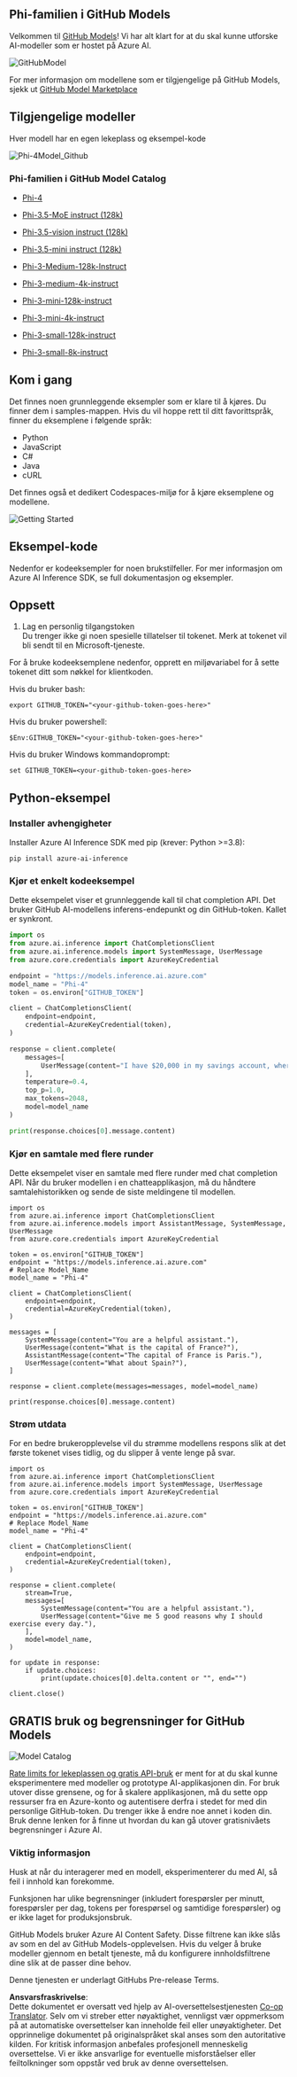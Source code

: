 <!--
CO_OP_TRANSLATOR_METADATA:
{
  "original_hash": "fb67a08b9fc911a10ed58081fadef416",
  "translation_date": "2025-07-16T19:01:59+00:00",
  "source_file": "md/01.Introduction/02/02.GitHubModel.md",
  "language_code": "no"
}
-->
## Phi-familien i GitHub Models

Velkommen til [GitHub Models](https://github.com/marketplace/models)! Vi har alt klart for at du skal kunne utforske AI-modeller som er hostet på Azure AI.

![GitHubModel](../../../../../translated_images/GitHub_ModelCatalog.aa43c51c36454747ca1cc1ffa799db02cc66b4fb7e8495311701adb072442df8.no.png)

For mer informasjon om modellene som er tilgjengelige på GitHub Models, sjekk ut [GitHub Model Marketplace](https://github.com/marketplace/models)

## Tilgjengelige modeller

Hver modell har en egen lekeplass og eksempel-kode

![Phi-4Model_Github](../../../../../translated_images/GitHub_ModelPlay.cf6a9f1106e048535478f17ed0078551c3959884e4083eb62a895bb089dd831c.no.png)

### Phi-familien i GitHub Model Catalog

- [Phi-4](https://github.com/marketplace/models/azureml/Phi-4)

- [Phi-3.5-MoE instruct (128k)](https://github.com/marketplace/models/azureml/Phi-3-5-MoE-instruct)

- [Phi-3.5-vision instruct (128k)](https://github.com/marketplace/models/azureml/Phi-3-5-vision-instruct)

- [Phi-3.5-mini instruct (128k)](https://github.com/marketplace/models/azureml/Phi-3-5-mini-instruct)

- [Phi-3-Medium-128k-Instruct](https://github.com/marketplace/models/azureml/Phi-3-medium-128k-instruct)

- [Phi-3-medium-4k-instruct](https://github.com/marketplace/models/azureml/Phi-3-medium-4k-instruct)

- [Phi-3-mini-128k-instruct](https://github.com/marketplace/models/azureml/Phi-3-mini-128k-instruct)

- [Phi-3-mini-4k-instruct](https://github.com/marketplace/models/azureml/Phi-3-mini-4k-instruct)

- [Phi-3-small-128k-instruct](https://github.com/marketplace/models/azureml/Phi-3-small-128k-instruct)

- [Phi-3-small-8k-instruct](https://github.com/marketplace/models/azureml/Phi-3-small-8k-instruct)

## Kom i gang

Det finnes noen grunnleggende eksempler som er klare til å kjøres. Du finner dem i samples-mappen. Hvis du vil hoppe rett til ditt favorittspråk, finner du eksemplene i følgende språk:

- Python
- JavaScript
- C#
- Java
- cURL

Det finnes også et dedikert Codespaces-miljø for å kjøre eksemplene og modellene.

![Getting Started](../../../../../translated_images/GitHub_ModelGetStarted.150220a802da6fb67944ad93c1a4c7b8a9811e43d77879a149ecf54c02928c6b.no.png)

## Eksempel-kode

Nedenfor er kodeeksempler for noen brukstilfeller. For mer informasjon om Azure AI Inference SDK, se full dokumentasjon og eksempler.

## Oppsett

1. Lag en personlig tilgangstoken  
Du trenger ikke gi noen spesielle tillatelser til tokenet. Merk at tokenet vil bli sendt til en Microsoft-tjeneste.

For å bruke kodeeksemplene nedenfor, opprett en miljøvariabel for å sette tokenet ditt som nøkkel for klientkoden.

Hvis du bruker bash:  
```
export GITHUB_TOKEN="<your-github-token-goes-here>"
```  
Hvis du bruker powershell:  

```
$Env:GITHUB_TOKEN="<your-github-token-goes-here>"
```  

Hvis du bruker Windows kommandoprompt:  

```
set GITHUB_TOKEN=<your-github-token-goes-here>
```  

## Python-eksempel

### Installer avhengigheter  
Installer Azure AI Inference SDK med pip (krever: Python >=3.8):

```
pip install azure-ai-inference
```  
### Kjør et enkelt kodeeksempel

Dette eksempelet viser et grunnleggende kall til chat completion API. Det bruker GitHub AI-modellens inferens-endepunkt og din GitHub-token. Kallet er synkront.

```python
import os
from azure.ai.inference import ChatCompletionsClient
from azure.ai.inference.models import SystemMessage, UserMessage
from azure.core.credentials import AzureKeyCredential

endpoint = "https://models.inference.ai.azure.com"
model_name = "Phi-4"
token = os.environ["GITHUB_TOKEN"]

client = ChatCompletionsClient(
    endpoint=endpoint,
    credential=AzureKeyCredential(token),
)

response = client.complete(
    messages=[
        UserMessage(content="I have $20,000 in my savings account, where I receive a 4% profit per year and payments twice a year. Can you please tell me how long it will take for me to become a millionaire? Also, can you please explain the math step by step as if you were explaining it to an uneducated person?"),
    ],
    temperature=0.4,
    top_p=1.0,
    max_tokens=2048,
    model=model_name
)

print(response.choices[0].message.content)
```

### Kjør en samtale med flere runder

Dette eksempelet viser en samtale med flere runder med chat completion API. Når du bruker modellen i en chatteapplikasjon, må du håndtere samtalehistorikken og sende de siste meldingene til modellen.

```
import os
from azure.ai.inference import ChatCompletionsClient
from azure.ai.inference.models import AssistantMessage, SystemMessage, UserMessage
from azure.core.credentials import AzureKeyCredential

token = os.environ["GITHUB_TOKEN"]
endpoint = "https://models.inference.ai.azure.com"
# Replace Model_Name
model_name = "Phi-4"

client = ChatCompletionsClient(
    endpoint=endpoint,
    credential=AzureKeyCredential(token),
)

messages = [
    SystemMessage(content="You are a helpful assistant."),
    UserMessage(content="What is the capital of France?"),
    AssistantMessage(content="The capital of France is Paris."),
    UserMessage(content="What about Spain?"),
]

response = client.complete(messages=messages, model=model_name)

print(response.choices[0].message.content)
```

### Strøm utdata

For en bedre brukeropplevelse vil du strømme modellens respons slik at det første tokenet vises tidlig, og du slipper å vente lenge på svar.

```
import os
from azure.ai.inference import ChatCompletionsClient
from azure.ai.inference.models import SystemMessage, UserMessage
from azure.core.credentials import AzureKeyCredential

token = os.environ["GITHUB_TOKEN"]
endpoint = "https://models.inference.ai.azure.com"
# Replace Model_Name
model_name = "Phi-4"

client = ChatCompletionsClient(
    endpoint=endpoint,
    credential=AzureKeyCredential(token),
)

response = client.complete(
    stream=True,
    messages=[
        SystemMessage(content="You are a helpful assistant."),
        UserMessage(content="Give me 5 good reasons why I should exercise every day."),
    ],
    model=model_name,
)

for update in response:
    if update.choices:
        print(update.choices[0].delta.content or "", end="")

client.close()
```

## GRATIS bruk og begrensninger for GitHub Models

![Model Catalog](../../../../../translated_images/GitHub_Model.ca6c125cb3117d0ea7c2e204b066ee4619858d28e7b1a419c262443c5e9a2d5b.no.png)

[Rate limits for lekeplassen og gratis API-bruk](https://docs.github.com/en/github-models/prototyping-with-ai-models#rate-limits) er ment for at du skal kunne eksperimentere med modeller og prototype AI-applikasjonen din. For bruk utover disse grensene, og for å skalere applikasjonen, må du sette opp ressurser fra en Azure-konto og autentisere derfra i stedet for med din personlige GitHub-token. Du trenger ikke å endre noe annet i koden din. Bruk denne lenken for å finne ut hvordan du kan gå utover gratisnivåets begrensninger i Azure AI.

### Viktig informasjon

Husk at når du interagerer med en modell, eksperimenterer du med AI, så feil i innhold kan forekomme.

Funksjonen har ulike begrensninger (inkludert forespørsler per minutt, forespørsler per dag, tokens per forespørsel og samtidige forespørsler) og er ikke laget for produksjonsbruk.

GitHub Models bruker Azure AI Content Safety. Disse filtrene kan ikke slås av som en del av GitHub Models-opplevelsen. Hvis du velger å bruke modeller gjennom en betalt tjeneste, må du konfigurere innholdsfiltrene dine slik at de passer dine behov.

Denne tjenesten er underlagt GitHubs Pre-release Terms.

**Ansvarsfraskrivelse**:  
Dette dokumentet er oversatt ved hjelp av AI-oversettelsestjenesten [Co-op Translator](https://github.com/Azure/co-op-translator). Selv om vi streber etter nøyaktighet, vennligst vær oppmerksom på at automatiske oversettelser kan inneholde feil eller unøyaktigheter. Det opprinnelige dokumentet på originalspråket skal anses som den autoritative kilden. For kritisk informasjon anbefales profesjonell menneskelig oversettelse. Vi er ikke ansvarlige for eventuelle misforståelser eller feiltolkninger som oppstår ved bruk av denne oversettelsen.